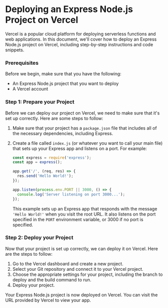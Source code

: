 # Deploying an Express Node.js Project on Vercel

Vercel is a popular cloud platform for deploying serverless functions and web applications. In this document, we'll cover how to deploy an Express Node.js project on Vercel, including step-by-step instructions and code snippets.

### Prerequisites

Before we begin, make sure that you have the following:

- An Express Node.js project that you want to deploy
- A Vercel account

### Step 1: Prepare your Project

Before we can deploy our project on Vercel, we need to make sure that it's set up correctly. Here are some steps to follow:

1. Make sure that your project has a `package.json` file that includes all of the necessary dependencies, including Express.
2. Create a file called `index.js` (or whatever you want to call your main file) that sets up your Express app and listens on a port. For example:

   ```javascript
   const express = require('express');
   const app = express();

   app.get('/', (req, res) => {
     res.send('Hello World!');
   });

   app.listen(process.env.PORT || 3000, () => {
     console.log('Server listening on port 3000...');
   });
   ```

   This example sets up an Express app that responds with the message `'Hello World!'` when you visit the root URL. It also listens on the port specified in the `PORT` environment variable, or 3000 if no port is specified.

### Step 2: Deploy your Project

Now that your project is set up correctly, we can deploy it on Vercel. Here are the steps to follow:

1. Go to the Vercel dashboard and create a new project.
2. Select your Git repository and connect it to your Vercel project.
3. Choose the appropriate settings for your project, including the branch to deploy and the build command to run.
4. Deploy your project.

Your Express Node.js project is now deployed on Vercel. You can visit the URL provided by Vercel to view your app.
